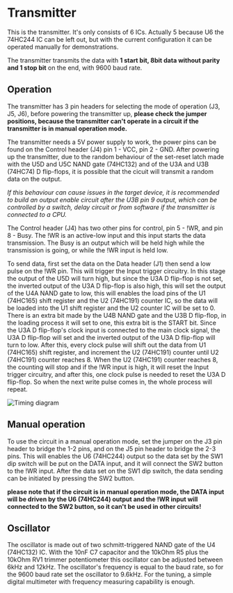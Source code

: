 # Transmitter
This is the transmitter. It's only consists of 6 ICs. Actually 5 because U6 the 74HC244 IC can be left out, but with the current configuration it can 
be operated manually for demonstrations.

The transmitter transmits the data with **1 start bit, 8bit data without parity and 1 stop bit** on the end, with 9600 baud rate.

## Operation
The transmitter has 3 pin headers for selecting the mode of operation (J3, J5, J6), before powering the transmitter up, **please check the jumper positions, 
because the transmitter can't operate in a circuit if the transmitter is in manual operation mode.**

The transmitter needs a 5V power supply to work, the power pins can be found on the Control header (J4) pin 1 - VCC, pin 2 - GND. After powering up the
transmitter, due to the random behaviour of the set-reset latch made with the U5D and U5C NAND gate (74HC132) and of the U3A and U3B (74HC74) D flip-flops, 
it is possible that the cicuit will transmit a random data on the output.

*If this behaviour can cause issues in the target device, it is recommended to build
an output enable circuit after the U3B pin 9 output, which can be controlled by a switch, delay circuit or from software if the transmitter is connected to a CPU.*

The Control header (J4) has two other pins for control, pin 5 - !WR, and pin 8 - Busy. The !WR is an active-low input and this input starts the data transmission.
The Busy is an output which will be held high while the transmission is going, or while the !WR input is held low.

To send data, first set the data on the Data header (J1) then send a low pulse on the !WR pin. This will trigger the Input trigger circuitry. In this stage the output 
of the U5D will turn high, but since the U3A D flip-flop is not set, the inverted output of the U3A D flip-flop is also high, this will set the output of the U4A NAND 
gate to low, this will enables the load pins of the U1 (74HC165) shift register and the U2 (74HC191) counter IC, so the data will be loaded into the U1 shift register 
and the U2 counter IC will be set to 0. There is an extra bit made by the U4B NAND gate and the U3B D flip-flop, in the loading process it will set to one, this extra 
bit is the START bit. Since the U3A D flip-flop's clock input is connected to the main clock signal, the U3A D flip-flop will set and the inverted output of the U3A D 
flip-flop will turn to low.
After this, every clock pulse will shift out the data from U1 (74HC165) shift register, and increment the U2 (74HC191) counter until U2 (74HC191) counter reaches 8.
When the U2 (74HC191) counter reaches 8, the counting will stop and if the !WR input is high, it will reset the Input trigger circuitry, and after this, one clock 
pulse is needed to reset the U3A D flip-flop. So when the next write pulse comes in, the whole process will repeat.

![Timing diagram](../../img/transmittertimig.svg)

## Manual operation
To use the circuit in a manual operation mode, set the jumper on the J3 pin header to bridge the 1-2 pins, and on the J5 pin header to bridge the 2-3 pins. This will 
enables the U6 (74HC244) output so the data set by the SW1 dip switch will be put on the DATA input, and it will connect the SW2 button to the !WR input.
After the data set on the SW1 dip switch, the data sending can be initiated by pressing the SW2 button.

**please note that if the circuit is in manual operation mode, the DATA input will be driven by the U6 (74HC244) output and the !WR input will connected to the SW2 
button, so it can't be used in other circuits!**

## Oscillator
The oscillator is made out of two schmitt-triggered NAND gate of the U4 (74HC132) IC. With the 10nF C7 capacitor and the 10kOhm R5 plus the 10kOhm RV1 trimmer 
potentiometer this oscillator can be adjusted between 6kHz and 12kHz. The oscillator's frequency is equal to the baud rate, so for the 9600 baud rate set the 
oscillator to 9.6kHz. For the tuning, a simple digital multimeter with frequency measuring capability is enough.
